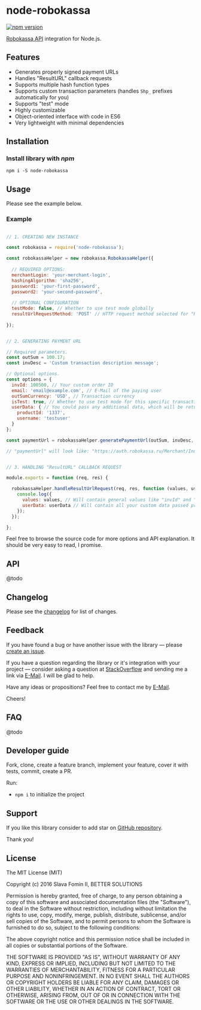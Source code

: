
# node-robokassa

[![npm version](https://badge.fury.io/js/node-robokassa.svg)](http://badge.fury.io/js/node-robokassa)

[Robokassa API](http://docs.robokassa.ru/) integration for Node.js.


## Features

- Generates properly signed payment URLs
- Handles "ResultURL" callback requests
- Supports multiple hash function types
- Supports custom transaction parameters (handles `Shp_` prefixes automatically for you)
- Supports "test" mode
- Highly customizable
- Object-oriented interface with code in ES6
- Very lightweight with minimal dependencies


## Installation

### Install library with *npm*

`npm i -S node-robokassa`


## Usage

Please see the example below.

### Example

```js

// 1. CREATING NEW INSTANCE

const robokassa = require('node-robokassa');

const robokassaHelper = new robokassa.RobokassaHelper({
  
  // REQUIRED OPTIONS:
  merchantLogin: 'your-merchant-login',
  hashingAlgorithm: 'sha256',
  password1: 'your-first-password',
  password2: 'your-second-password',
  
  // OPTIONAL CONFIGURATION
  testMode: false, // Whether to use test mode globally
  resultUrlRequestMethod: 'POST' // HTTP request method selected for "ResultURL" requests
  
});


// 2. GENERATING PAYMENT URL

// Required parameters.
const outSum = 100.17;
const invDesc = 'Custom transaction description message';

// Optional options.
const options = {
  invId: 100500, // Your custom order ID
  email: 'email@example.com', // E-Mail of the paying user
  outSumCurrency: 'USD', // Transaction currency
  isTest: true, // Whether to use test mode for this specific transaction
  userData: { // You could pass any additional data, which will be returned to you later on
    productId: '1337',
    username: 'testuser'
  }
};

const paymentUrl = robokassaHelper.generatePaymentUrl(outSum, invDesc, options);

// "paymentUrl" will look like: "https://auth.robokassa.ru/Merchant/Index.aspx..."


// 3. HANDLING "ResultURL" CALLBACK REQUEST

module.exports = function (req, res) {

  robokassaHelper.handleResultUrlRequest(req, res, function (values, userData) {
    console.log({
      values: values, // Will contain general values like "invId" and "outSum"
      userData: userData // Will contain all your custom data passed previously, e.g.: "productId"
    });
  });

};

```

Feel free to browse the source code for more options and API explanation.
It should be very easy to read, I promise.


## API

@todo


## Changelog

Please see the [changelog][changelog] for list of changes.


## Feedback

If you have found a bug or have another issue with the library —
please [create an issue][new-issue].

If you have a question regarding the library or it's integration with your project —
consider asking a question at [StackOverflow][so-ask] and sending me a
link via [E-Mail][email]. I will be glad to help.

Have any ideas or propositions? Feel free to contact me by [E-Mail][email].

Cheers!


## FAQ

@todo


## Developer guide

Fork, clone, create a feature branch, implement your feature, cover it with tests, commit, create a PR.

Run:

- `npm i` to initialize the project


## Support

If you like this library consider to add star on [GitHub repository][repo-gh].

Thank you!


## License

The MIT License (MIT)

Copyright (c) 2016 Slava Fomin II, BETTER SOLUTIONS

Permission is hereby granted, free of charge, to any person obtaining a copy
of this software and associated documentation files (the "Software"), to deal
in the Software without restriction, including without limitation the rights
to use, copy, modify, merge, publish, distribute, sublicense, and/or sell
copies of the Software, and to permit persons to whom the Software is
furnished to do so, subject to the following conditions:

The above copyright notice and this permission notice shall be included in
all copies or substantial portions of the Software.

THE SOFTWARE IS PROVIDED "AS IS", WITHOUT WARRANTY OF ANY KIND, EXPRESS OR
IMPLIED, INCLUDING BUT NOT LIMITED TO THE WARRANTIES OF MERCHANTABILITY,
FITNESS FOR A PARTICULAR PURPOSE AND NONINFRINGEMENT. IN NO EVENT SHALL THE
AUTHORS OR COPYRIGHT HOLDERS BE LIABLE FOR ANY CLAIM, DAMAGES OR OTHER
LIABILITY, WHETHER IN AN ACTION OF CONTRACT, TORT OR OTHERWISE, ARISING FROM,
OUT OF OR IN CONNECTION WITH THE SOFTWARE OR THE USE OR OTHER DEALINGS IN
THE SOFTWARE.

  [changelog]: changelog.md
  [so-ask]:    http://stackoverflow.com/questions/ask?tags=node.js,javascript
  [email]:     mailto:s.fomin@betsol.ru
  [new-issue]: https://github.com/betsol/node-robokassa/issues/new
  [repo-gh]:   https://github.com/betsol/node-robokassa
